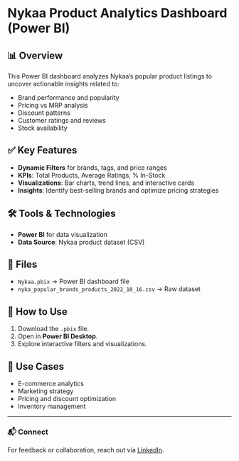 # Nykaa Product Analytics Dashboard (Power BI)

## 📊 Overview
This Power BI dashboard analyzes Nykaa’s popular product listings to uncover actionable insights related to:
- Brand performance and popularity
- Pricing vs MRP analysis
- Discount patterns
- Customer ratings and reviews
- Stock availability

## ✅ Key Features
- **Dynamic Filters** for brands, tags, and price ranges
- **KPIs**: Total Products, Average Ratings, % In-Stock
- **Visualizations**: Bar charts, trend lines, and interactive cards
- **Insights**: Identify best-selling brands and optimize pricing strategies

## 🛠 Tools & Technologies
- **Power BI** for data visualization
- **Data Source**: Nykaa product dataset (CSV)

## 📂 Files
- `Nykaa.pbix` → Power BI dashboard file
- `nyka_popular_brands_products_2022_10_16.csv` → Raw dataset

## 🚀 How to Use
1. Download the `.pbix` file.
2. Open in **Power BI Desktop**.
3. Explore interactive filters and visualizations.

## 📌 Use Cases
- E-commerce analytics
- Marketing strategy
- Pricing and discount optimization
- Inventory management

---

### 📬 Connect
For feedback or collaboration, reach out via [LinkedIn]([https://www.linkedin.com](https://www.linkedin.com/in/debanjana-basak-04b38617a)).
